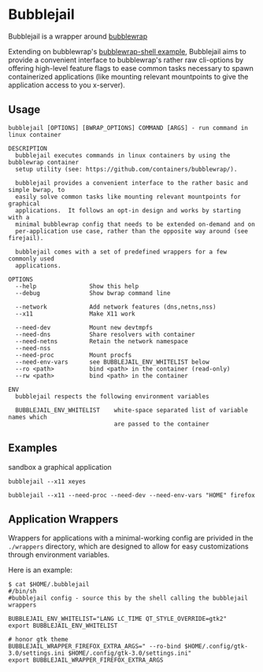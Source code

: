 # Bubblejail

Bubblejail is a wrapper around [bubblewrap](https://github.com/containers/bubblewrap/)

Extending on bubblewrap's
[bubblewrap-shell example](https://github.com/containers/bubblewrap/blob/b8e6e1159e63045679ae57b8b379b39eae7798a6/demos/bubblewrap-shell.sh),
Bubblejail aims to provide a convenient interface to bubblewrap's rather raw
cli-options by offering high-level feature flags to ease common tasks necessary
to spawn containerized applications (like mounting relevant mountpoints to give
the application access to you x-server).

## Usage

```
bubblejail [OPTIONS] [BWRAP_OPTIONS] COMMAND [ARGS] - run command in linux container

DESCRIPTION
  bubblejail executes commands in linux containers by using the bubblewrap container
  setup utility (see: https://github.com/containers/bubblewrap/).

  bubblejail provides a convenient interface to the rather basic and simple bwrap, to
  easily solve common tasks like mounting relevant mountpoints for graphical
  applications.  It follows an opt-in design and works by starting with a
  minimal bubblewrap config that needs to be extended on-demand and on
  per-application use case, rather than the opposite way around (see firejail).

  bubblejail comes with a set of predefined wrappers for a few commonly used
  applications.

OPTIONS
  --help               Show this help
  --debug              Show bwrap command line

  --network            Add network features (dns,netns,nss)
  --x11                Make X11 work

  --need-dev           Mount new devtmpfs
  --need-dns           Share resolvers with container
  --need-netns         Retain the network namespace
  --need-nss
  --need-proc          Mount procfs
  --need-env-vars      see BUBBLEJAIL_ENV_WHITELIST below
  --ro <path>          bind <path> in the container (read-only)
  --rw <path>          bind <path> in the container

ENV
  bubblejail respects the following environment variables

  BUBBLEJAIL_ENV_WHITELIST    white-space separated list of variable names which
                              are passed to the container
```

## Examples

sandbox a graphical application
```
bubblejail --x11 xeyes

bubblejail --x11 --need-proc --need-dev --need-env-vars "HOME" firefox
```

## Application Wrappers

Wrappers for applications with a minimal-working config are privided in the
`./wrappers` directory, which are designed to allow for easy customizations
through environment variables.

Here is an example:

```
$ cat $HOME/.bubblejail
#/bin/sh
#bubblejail config - source this by the shell calling the bubblejail wrappers

BUBBLEJAIL_ENV_WHITELIST="LANG LC_TIME QT_STYLE_OVERRIDE=gtk2"
export BUBBLEJAIL_ENV_WHITELIST

# honor gtk theme
BUBBLEJAIL_WRAPPER_FIREFOX_EXTRA_ARGS=" --ro-bind $HOME/.config/gtk-3.0/settings.ini $HOME/.config/gtk-3.0/settings.ini"
export BUBBLEJAIL_WRAPPER_FIREFOX_EXTRA_ARGS
```
